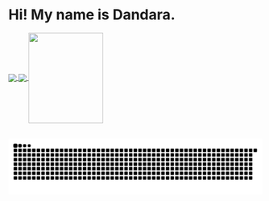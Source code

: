 <h1> Hi! My name is Dandara. </h1>

<div>
  <a href="https://github.com/dandaraaamorim">
  <img height="180em"   align="center" src="https://github-readme-stats.vercel.app/api?username=dandaraaamorim&show_icons=true&theme=jolly&include_all_commits=true&count_private=true"/>
  <img height="180em"  align="center" src="https://github-readme-stats.vercel.app/api/top-langs/?username=dandaraaamorim&&layout=compact&hide=shell&theme=jolly"/>
  <img align="center" width="148" height="180" src="https://media1.tenor.com/images/68e8337fb4eb7e40645d832c64762a8b/tenor.gif?itemid=19443613">
</div>
 <br>
<div  align="center"> 
 
  ![Snake animation](https://github.com/dandaraaamorim/dandaraaamorim/blob/output/github-contribution-grid-snake.svg)
 
</div>
